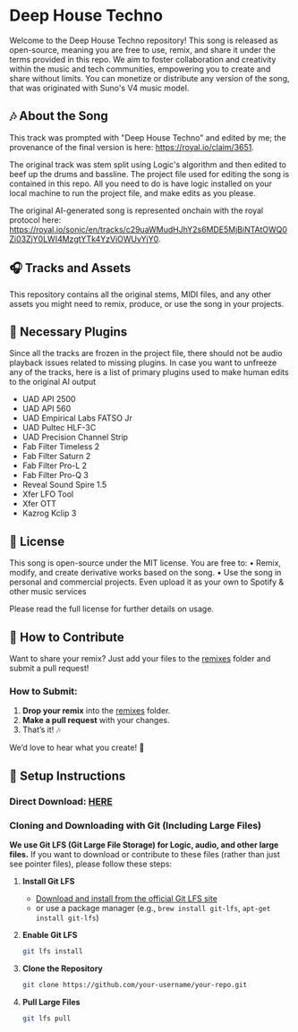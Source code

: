 # Deep House Techno

Welcome to the Deep House Techno repository! This song is released as open-source, meaning you are free to use, remix, and share it under the terms provided in this repo. We aim to foster collaboration and creativity within the music and tech communities, empowering you to create and share without limits. You can monetize or distribute any version of the song, that was originated with Suno's V4 music model.

## 🎶 About the Song

This track was prompted with "Deep House Techno" and edited by me; the provenance of the final version is here: https://royal.io/claim/3651.

The original track was stem split using Logic's algorithm and then edited to beef up the drums and bassline. The project file used for editing the song is contained in this repo. All you need to do is have logic installed on your local machine to run the project file, and make edits as you please.

The original AI-generated song is represented onchain with the royal protocol here: https://royal.io/sonic/en/tracks/c29uaWMudHJhY2s6MDE5MjBiNTAtOWQ0Zi03ZjY0LWI4MzgtYTk4YzViOWUyYjY0.

## 🎧 Tracks and Assets

This repository contains all the original stems, MIDI files, and any other assets you might need to remix, produce, or use the song in your projects.

## 🔌 Necessary Plugins

Since all the tracks are frozen in the project file, there should not be audio playback issues related to missing plugins. In case you want to unfreeze any of the tracks, here is a list of primary plugins used to make human edits to the original AI output

- UAD API 2500
- UAD API 560 
- UAD Empirical Labs FATSO Jr
- UAD Pultec HLF-3C
- UAD Precision Channel Strip
- Fab Filter Timeless 2
- Fab Filter Saturn 2
- Fab Filter Pro-L 2
- Fab Filter Pro-Q 3
- Reveal Sound Spire 1.5
- Xfer LFO Tool
- Xfer OTT
- Kazrog Kclip 3

## 📜 License

This song is open-source under the MIT license. You are free to: • Remix, modify, and create derivative works based on the song. • Use the song in personal and commercial projects. Even upload it as your own to Spotify & other music services

Please read the full license for further details on usage.

## 🚀 How to Contribute  

Want to share your remix? Just add your files to the [remixes](https://github.com/0x3lau/deep-house-techno/tree/main/remixes) folder and submit a pull request!  

### How to Submit:  
1. **Drop your remix** into the [remixes](https://github.com/0x3lau/deep-house-techno/tree/main/remixes) folder.  
2. **Make a pull request** with your changes.  
3. That’s it! 🎶  

We’d love to hear what you create! 🚀  

## 🔧 Setup Instructions

### Direct Download: [HERE](https://www.dropbox.com/scl/fo/tbrhtj7ofti0a5vi1cgwj/AGEGQOqXHsBRwGnJZ8pFw8w?rlkey=qucscguwofgy81rykavijkyt3&dl=0)

### Cloning and Downloading with Git (Including Large Files) 

**We use Git LFS (Git Large File Storage) for Logic, audio, and other large files.** If you want to download or contribute to these files (rather than just see pointer files), please follow these steps:

1. **Install Git LFS**  
   - [Download and install from the official Git LFS site](https://git-lfs.github.com/)  
   - or use a package manager (e.g., `brew install git-lfs`, `apt-get install git-lfs`)

2. **Enable Git LFS**  
   ```bash
   git lfs install
   ```

3. **Clone the Repository**  
   ```bash
   git clone https://github.com/your-username/your-repo.git
   ```

4. **Pull Large Files**  
   ```bash
   git lfs pull
   ```

